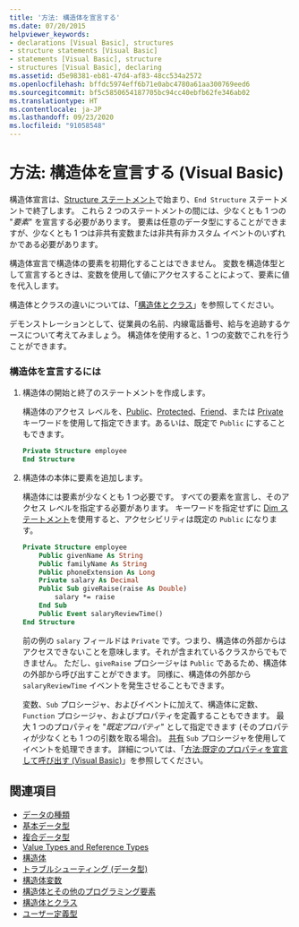 ```yaml
---
title: '方法: 構造体を宣言する'
ms.date: 07/20/2015
helpviewer_keywords:
- declarations [Visual Basic], structures
- structure statements [Visual Basic]
- statements [Visual Basic], structure
- structures [Visual Basic], declaring
ms.assetid: d5e98381-eb81-47d4-af83-48cc534a2572
ms.openlocfilehash: bffdc5974eff6b71e0abc4780a61aa300769eed6
ms.sourcegitcommit: bf5c5850654187705bc94cc40ebfb62fe346ab02
ms.translationtype: HT
ms.contentlocale: ja-JP
ms.lasthandoff: 09/23/2020
ms.locfileid: "91058548"
---
```

# <a name="how-to-declare-a-structure-visual-basic"></a>方法: 構造体を宣言する (Visual Basic)

構造体宣言は、[Structure ステートメント](../../../language-reference/statements/structure-statement.md)で始まり、`End Structure` ステートメントで終了します。 これら 2 つのステートメントの間には、少なくとも 1 つの "*要素*" を宣言する必要があります。 要素は任意のデータ型にすることができますが、少なくとも 1 つは非共有変数または非共有非カスタム イベントのいずれかである必要があります。  
  
 構造体宣言で構造体の要素を初期化することはできません。 変数を構造体型として宣言するときは、変数を使用して値にアクセスすることによって、要素に値を代入します。  
  
 構造体とクラスの違いについては、「[構造体とクラス](structures-and-classes.md)」を参照してください。  
  
 デモンストレーションとして、従業員の名前、内線電話番号、給与を追跡するケースについて考えてみましょう。 構造体を使用すると、1 つの変数でこれを行うことができます。  
  
### <a name="to-declare-a-structure"></a>構造体を宣言するには  
  
1. 構造体の開始と終了のステートメントを作成します。  
  
     構造体のアクセス レベルを、[Public](../../../language-reference/modifiers/public.md)、[Protected](../../../language-reference/modifiers/protected.md)、[Friend](../../../language-reference/modifiers/friend.md)、または [Private](../../../language-reference/modifiers/private.md) キーワードを使用して指定できます。あるいは、既定で `Public` にすることもできます。  
  
    ```vb  
    Private Structure employee  
    End Structure  
    ```  
  
2. 構造体の本体に要素を追加します。  
  
     構造体には要素が少なくとも 1 つ必要です。 すべての要素を宣言し、そのアクセス レベルを指定する必要があります。 キーワードを指定せずに [Dim ステートメント](../../../language-reference/statements/dim-statement.md)を使用すると、アクセシビリティは既定の `Public` になります。  
  
    ```vb  
    Private Structure employee  
        Public givenName As String  
        Public familyName As String  
        Public phoneExtension As Long  
        Private salary As Decimal  
        Public Sub giveRaise(raise As Double)  
            salary *= raise  
        End Sub  
        Public Event salaryReviewTime()  
    End Structure  
    ```  
  
     前の例の `salary` フィールドは `Private` です。つまり、構造体の外部からはアクセスできないことを意味します。それが含まれているクラスからでもできません。 ただし、`giveRaise` プロシージャは `Public` であるため、構造体の外部から呼び出すことができます。 同様に、構造体の外部から `salaryReviewTime` イベントを発生させることもできます。  
  
     変数、`Sub` プロシージャ、およびイベントに加えて、構造体に定数、`Function` プロシージャ、およびプロパティを定義することもできます。 最大 1 つのプロパティを "*既定プロパティ*" として指定できます (そのプロパティが少なくとも 1 つの引数を取る場合)。 [共有](../../../language-reference/modifiers/shared.md) `Sub` プロシージャを使用してイベントを処理できます。 詳細については、「[方法:既定のプロパティを宣言して呼び出す (Visual Basic)](../procedures/how-to-declare-and-call-a-default-property.md)」を参照してください。  
  
## <a name="see-also"></a>関連項目

- [データの種類](index.md)
- [基本データ型](elementary-data-types.md)
- [複合データ型](composite-data-types.md)
- [Value Types and Reference Types](value-types-and-reference-types.md)
- [構造体](structures.md)
- [トラブルシューティング (データ型)](troubleshooting-data-types.md)
- [構造体変数](structure-variables.md)
- [構造体とその他のプログラミング要素](structures-and-other-programming-elements.md)
- [構造体とクラス](structures-and-classes.md)
- [ユーザー定義型](../../../language-reference/data-types/user-defined-data-type.md)
